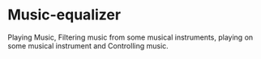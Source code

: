 # Music-equalizer
Playing Music, Filtering music from some musical instruments, playing on some musical instrument and Controlling music.
